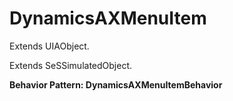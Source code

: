

# DynamicsAXMenuItem

Extends UIAObject.

Extends SeSSimulatedObject.






**Behavior Pattern: DynamicsAXMenuItemBehavior**


<!-- ============================== property summary ========================== -->

	
<!-- ============================== action summary ========================== -->
	

<!-- ============================== property detail ========================== -->
	
	
<!-- ============================== action detail ========================== -->
		



